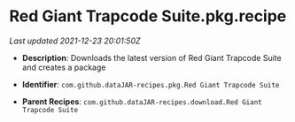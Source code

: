 # Red Giant Trapcode Suite.pkg.recipe

_Last updated 2021-12-23 20:01:50Z_

- **Description**: Downloads the latest version of Red Giant Trapcode Suite and creates a package

- **Identifier**: `com.github.dataJAR-recipes.pkg.Red Giant Trapcode Suite`

- **Parent Recipes**: `com.github.dataJAR-recipes.download.Red Giant Trapcode Suite`
